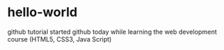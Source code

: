 # hello-world
github tutorial 
started github today while learning the web development course
(HTML5, CSS3, Java Script)
